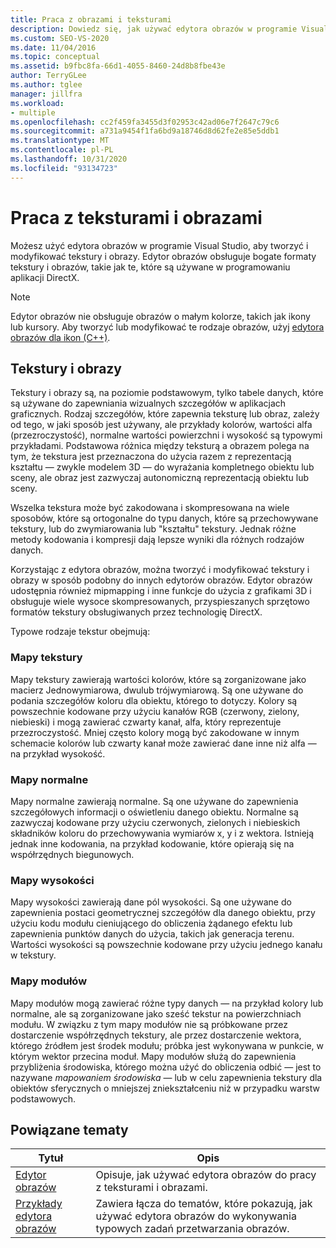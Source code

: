 ```yaml
---
title: Praca z obrazami i teksturami
description: Dowiedz się, jak używać edytora obrazów w programie Visual Studio, aby tworzyć i modyfikować tekstury i obrazy w formatach, takich jak te, które są używane w programowaniu aplikacji DirectX.
ms.custom: SEO-VS-2020
ms.date: 11/04/2016
ms.topic: conceptual
ms.assetid: b9fbc8fa-66d1-4055-8460-24d8b8fbe43e
author: TerryGLee
ms.author: tglee
manager: jillfra
ms.workload:
- multiple
ms.openlocfilehash: cc2f459fa3455d3f02953c42ad06e7f2647c79c6
ms.sourcegitcommit: a731a9454f1fa6bd9a18746d8d62fe2e85e5ddb1
ms.translationtype: MT
ms.contentlocale: pl-PL
ms.lasthandoff: 10/31/2020
ms.locfileid: "93134723"
---
```

# <a name="work-with-textures-and-images"></a>Praca z teksturami i obrazami

Możesz użyć edytora obrazów w programie Visual Studio, aby tworzyć i modyfikować tekstury i obrazy. Edytor obrazów obsługuje bogate formaty tekstury i obrazów, takie jak te, które są używane w programowaniu aplikacji DirectX.

> [!NOTE]
> Edytor obrazów nie obsługuje obrazów o małym kolorze, takich jak ikony lub kursory. Aby tworzyć lub modyfikować te rodzaje obrazów, użyj [edytora obrazów dla ikon (C++)](/cpp/windows/image-editor-for-icons).

## <a name="textures-and-images"></a>Tekstury i obrazy

Tekstury i obrazy są, na poziomie podstawowym, tylko tabele danych, które są używane do zapewniania wizualnych szczegółów w aplikacjach graficznych. Rodzaj szczegółów, które zapewnia teksturę lub obraz, zależy od tego, w jaki sposób jest używany, ale przykłady kolorów, wartości alfa (przezroczystość), normalne wartości powierzchni i wysokość są typowymi przykładami. Podstawowa różnica między teksturą a obrazem polega na tym, że tekstura jest przeznaczona do użycia razem z reprezentacją kształtu — zwykle modelem 3D — do wyrażania kompletnego obiektu lub sceny, ale obraz jest zazwyczaj autonomiczną reprezentacją obiektu lub sceny.

Wszelka tekstura może być zakodowana i skompresowana na wiele sposobów, które są ortogonalne do typu danych, które są przechowywane tekstury, lub do zwymiarowania lub "kształtu" tekstury. Jednak różne metody kodowania i kompresji dają lepsze wyniki dla różnych rodzajów danych.

Korzystając z edytora obrazów, można tworzyć i modyfikować tekstury i obrazy w sposób podobny do innych edytorów obrazów. Edytor obrazów udostępnia również mipmapping i inne funkcje do użycia z grafikami 3D i obsługuje wiele wysoce skompresowanych, przyspieszanych sprzętowo formatów tekstury obsługiwanych przez technologię DirectX.

Typowe rodzaje tekstur obejmują:

### <a name="texture-maps"></a>Mapy tekstury

Mapy tekstury zawierają wartości kolorów, które są zorganizowane jako macierz Jednowymiarowa, dwulub trójwymiarową. Są one używane do podania szczegółów koloru dla obiektu, którego to dotyczy. Kolory są powszechnie kodowane przy użyciu kanałów RGB (czerwony, zielony, niebieski) i mogą zawierać czwarty kanał, alfa, który reprezentuje przezroczystość. Mniej często kolory mogą być zakodowane w innym schemacie kolorów lub czwarty kanał może zawierać dane inne niż alfa — na przykład wysokość.

### <a name="normal-maps"></a>Mapy normalne

Mapy normalne zawierają normalne. Są one używane do zapewnienia szczegółowych informacji o oświetleniu danego obiektu. Normalne są zazwyczaj kodowane przy użyciu czerwonych, zielonych i niebieskich składników koloru do przechowywania wymiarów x, y i z wektora. Istnieją jednak inne kodowania, na przykład kodowanie, które opierają się na współrzędnych biegunowych.

### <a name="height-maps"></a>Mapy wysokości

Mapy wysokości zawierają dane pól wysokości. Są one używane do zapewnienia postaci geometrycznej szczegółów dla danego obiektu, przy użyciu kodu modułu cieniującego do obliczenia żądanego efektu lub zapewnienia punktów danych do użycia, takich jak generacja terenu. Wartości wysokości są powszechnie kodowane przy użyciu jednego kanału w tekstury.

### <a name="cube-maps"></a>Mapy modułów

Mapy modułów mogą zawierać różne typy danych — na przykład kolory lub normalne, ale są zorganizowane jako sześć tekstur na powierzchniach modułu. W związku z tym mapy modułów nie są próbkowane przez dostarczenie współrzędnych tekstury, ale przez dostarczenie wektora, którego źródłem jest środek modułu; próbka jest wykonywana w punkcie, w którym wektor przecina moduł. Mapy modułów służą do zapewnienia przybliżenia środowiska, którego można użyć do obliczenia odbić — jest to nazywane *mapowaniem środowiska* — lub w celu zapewnienia tekstury dla obiektów sferycznych o mniejszej zniekształceniu niż w przypadku warstw podstawowych.

## <a name="related-topics"></a>Powiązane tematy

|Tytuł|Opis|
|-----------|-----------------|
|[Edytor obrazów](../designers/image-editor.md)|Opisuje, jak używać edytora obrazów do pracy z teksturami i obrazami.|
|[Przykłady edytora obrazów](../designers/how-to-create-a-basic-texture.md)|Zawiera łącza do tematów, które pokazują, jak używać edytora obrazów do wykonywania typowych zadań przetwarzania obrazów.|
